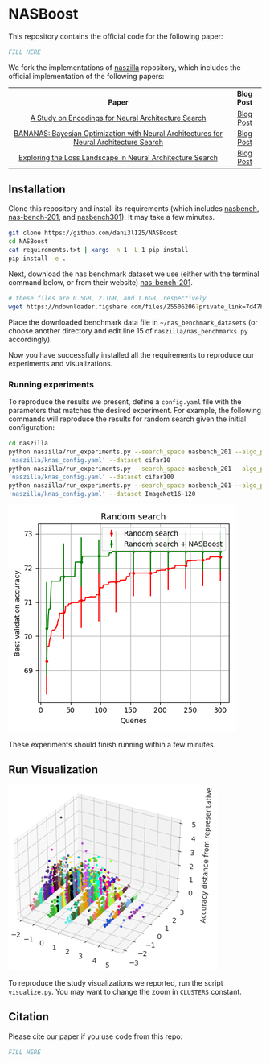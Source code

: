 # NASBoost
This repository contains the official code for the following paper:
```bibtex
FILL HERE
```

We fork the implementations of [naszilla](https://github.com/naszilla/naszilla) repository,
which includes the official implementation of the following papers:
<table>
 <tbody>
    <tr align="center" valign="bottom">
      <th>Paper</th>
      <th>Blog Post</th>
    </tr>
    <tr> <!-- (1st row) -->
    <td rowspan="1" align="center" valign="middle" halign="middle"> <a href="https://arxiv.org/abs/2007.04965" target="_blank">A Study on Encodings for Neural Architecture Search</a> </td>
    <td align="center" valign="middle"> <a href="https://abacus.ai/blog/2020/10/02/a-study-on-encodings-for-nas/" target="_blank">Blog Post</a> </td>
    </tr>
    <tr> <!-- (2nd row) -->
    <td rowspan="1" align="center" valign="middle" halign="middle"> <a href="https://arxiv.org/abs/1910.11858" target="_blank">BANANAS: Bayesian Optimization with Neural Architectures for Neural Architecture Search</a> </td>
    <td align="center" valign="middle"> <a href="https://medium.com/reality-engines/bananas-a-new-method-for-neural-architecture-search-192d21959c0c" target="_blank">Blog Post</a> </td>
    </tr>
    <tr> <!-- (3rd row) -->
    <td rowspan="1" align="center" valign="middle" halign="middle"> <a href="https://arxiv.org/abs/2005.02960" target="_blank">Exploring the Loss Landscape in Neural Architecture Search</a> </td>
    <td align="center" valign="middle"> <a href="https://abacus.ai/blog/local-search-is-state-of-the-art-for-neural-architecture-search-benchmarks/" target="_blank">Blog Post</a> </td>
    </tr>
 </tbody>
</table>

## Installation
Clone this repository and install its requirements (which includes [nasbench](https://github.com/google-research/nasbench), 
[nas-bench-201](https://github.com/D-X-Y/NAS-Bench-201), and [nasbench301](https://github.com/automl/nasbench301)). 
It may take a few minutes.
```bash
git clone https://github.com/dani3l125/NASBoost
cd NASBoost
cat requirements.txt | xargs -n 1 -L 1 pip install
pip install -e .
```

Next, download the nas benchmark dataset we use (either with the terminal command below,
or from their website)
[nas-bench-201](https://github.com/D-X-Y/NAS-Bench-201).

```bash
# these files are 0.5GB, 2.1GB, and 1.6GB, respectively
wget https://ndownloader.figshare.com/files/25506206?private_link=7d47bf57803227af4909 -O NAS-Bench-201-v1_0-e61699.pth
```
Place the downloaded benchmark data file in `~/nas_benchmark_datasets` (or choose
another directory and edit line 15 of `naszilla/nas_benchmarks.py` accordingly).

Now you have successfully installed all the requirements to reproduce our experiments and visualizations.

### Running experiments

To reproduce the results we present, define a `config.yaml` file with the parameters that matches the desired experiment.
For example, the following commands will reproduce the results for random search given the initial configuration:
```bash
cd naszilla
python naszilla/run_experiments.py --search_space nasbench_201 --algo_params random --queries 300 --trials 10 --k_alg 1 --cfg
'naszilla/knas_config.yaml' --dataset cifar10
python naszilla/run_experiments.py --search_space nasbench_201 --algo_params random --queries 300 --trials 10 --k_alg 1 --cfg
'naszilla/knas_config.yaml' --dataset cifar100
python naszilla/run_experiments.py --search_space nasbench_201 --algo_params random --queries 300 --trials 10 --k_alg 1 --cfg
'naszilla/knas_config.yaml' --dataset ImageNet16-120

```
![random](img/i6_m3_k100_nasbot_cifar100_random__query10to300.png)

These experiments should finish running within a few minutes.

## Run Visualization
![adj](img/imagenet_adj_zoom0_single_k10_3d.png)

To reproduce the study visualizations we reported, run the script `visualize.py`. You may want to change the zoom in `CLUSTERS` constant.

## Citation
Please cite our paper if you use code from this repo:
```bibtex
FILL HERE
```
